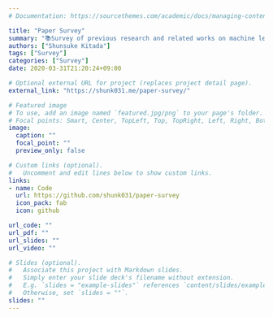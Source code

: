 ```yaml
---
# Documentation: https://sourcethemes.com/academic/docs/managing-content/

title: "Paper Survey"
summary: "📚Survey of previous research and related works on machine learning (especially Deep Learning) in Japanese."
authors: ["Shunsuke Kitada"]
tags: ["Survey"]
categories: ["Survey"]
date: 2020-03-31T21:20:24+09:00

# Optional external URL for project (replaces project detail page).
external_link: "https://shunk031.me/paper-survey/"

# Featured image
# To use, add an image named `featured.jpg/png` to your page's folder.
# Focal points: Smart, Center, TopLeft, Top, TopRight, Left, Right, BottomLeft, Bottom, BottomRight.
image:
  caption: ""
  focal_point: ""
  preview_only: false

# Custom links (optional).
#   Uncomment and edit lines below to show custom links.
links:
- name: Code
  url: https://github.com/shunk031/paper-survey
  icon_pack: fab
  icon: github

url_code: ""
url_pdf: ""
url_slides: ""
url_video: ""

# Slides (optional).
#   Associate this project with Markdown slides.
#   Simply enter your slide deck's filename without extension.
#   E.g. `slides = "example-slides"` references `content/slides/example-slides.md`.
#   Otherwise, set `slides = ""`.
slides: ""
---
```

